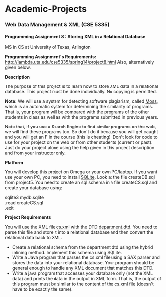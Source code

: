 # Academic-Projects
### Web Data Management & XML (CSE 5335)
#### Programming Assignment 8 : Storing XML in a Relational Database
MS in CS at University of Texas, Arlington

**Programming Assignment's Requirements:** http://lambda.uta.edu/cse5335/spring14/project8.html Also, alternatively given below.

**Description**

The purpose of this project is to learn how to store XML data in a relational database. This project must be done individually. No copying is permitted.

**Note:** We will use a system for detecting software plagiarism, called [Moss](http://theory.stanford.edu/~aiken/moss/), which is an automatic system for determining the similarity of programs. That is, your program will be compared with the programs of the other students in class as well as with the programs submitted in previous years.

Note that, if you use a Search Engine to find similar programs on the web, we will find these programs too. So don't do it because you will get caught and you will get an F in the course (this is cheating). Don't look for code to use for your project on the web or from other students (current or past). Just do your project alone using the help given in this project description and from your instructor only.

**Platform**

You will develop this project on Omega or your own PC/laptop. If you want use your own PC, you need to install [SQLite](http://sqlite.org/). Look at the file createDB.sql from project5. You need to create an sql schema in a file createCS.sql and create your database using:

sqlite3 mydb.sqlite  
.read createCS.sql  
.exit

**Project Requirements**

You will use the XML file [cs.xml](http://lambda.uta.edu/cse5335/spring14/examples/cs.xml) with the DTD [department.dtd](http://lambda.uta.edu/cse5335/spring14/examples/department.dtd). You need to parse this file and store it into a relational database and then convert the relational data back to XML.

* Create a relational schema from the department.dtd using the hybrid inlining method. Implement this schema using SQLite.
* Write a Java program that parses the cs.xml file using a SAX parser and stores the data into your relational database. Your program should be general enough to handle any XML document that matches this DTD.
* Write a java program that accesses your database only (not the XML data) and prints the data in the output in XML form. That is, the output of this program must be similar to the content of the cs.xml file (doesn't have to be exactly the same). 
